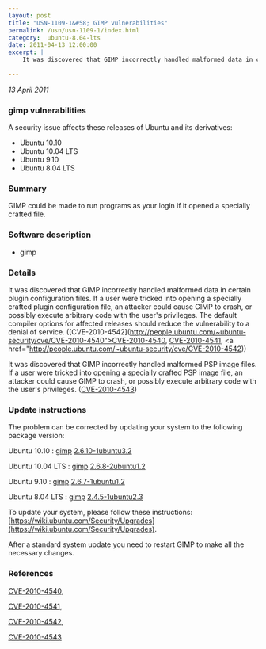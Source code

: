 ```yaml
---
layout: post
title: "USN-1109-1&#58; GIMP vulnerabilities"
permalink: /usn/usn-1109-1/index.html
category:  ubuntu-8.04-lts
date: 2011-04-13 12:00:00
excerpt: |
    It was discovered that GIMP incorrectly handled malformed data in certain plugin configuration files. If a user were tricked into opening a specially crafted plugin configuration file, an attacker could cause GIMP to crash, or possibly execute arbitrary code with the user&#39;s privileges. The default compiler options for affected releases should reduce the vulnerability to a denial of service. ([CVE-2010-4542](http://people.ubuntu.com/~ubuntu-security/cve/CVE-2010-4540">CVE-2010-4540</a>, <a href="http://people.ubuntu.com/~ubuntu-security/cve/CVE-2010-4541">CVE-2010-4541</a>, <a href="http://people.ubuntu.com/~ubuntu-security/cve/CVE-2010-4542))
    
--- 
```

 
 

*13 April 2011*

### gimp vulnerabilities

A security issue affects these releases of Ubuntu and its derivatives:

* Ubuntu 10.10
* Ubuntu 10.04 LTS
* Ubuntu 9.10
* Ubuntu 8.04 LTS

### Summary

GIMP could be made to run programs as your login if it opened a specially crafted file.

### Software description

* gimp 

### Details

It was discovered that GIMP incorrectly handled malformed data in certain plugin configuration files. If a user were tricked into opening a specially crafted plugin configuration file, an attacker could cause GIMP to crash, or possibly execute arbitrary code with the user&#39;s privileges. The default compiler options for affected releases should reduce the vulnerability to a denial of service. ([CVE-2010-4542](http://people.ubuntu.com/~ubuntu-security/cve/CVE-2010-4540">CVE-2010-4540</a>, <a href="http://people.ubuntu.com/~ubuntu-security/cve/CVE-2010-4541">CVE-2010-4541</a>, <a href="http://people.ubuntu.com/~ubuntu-security/cve/CVE-2010-4542))

It was discovered that GIMP incorrectly handled malformed PSP image files. If a user were tricked into opening a specially crafted PSP image file, an attacker could cause GIMP to crash, or possibly execute arbitrary code with the user&#39;s privileges. ([CVE-2010-4543](http://people.ubuntu.com/~ubuntu-security/cve/CVE-2010-4543)) 

### Update instructions

The problem can be corrected by updating your system to the following package version:

Ubuntu 10.10
 : [gimp](https://launchpad.net/ubuntu/+source/gimp) <span> [2.6.10-1ubuntu3.2](https://launchpad.net/ubuntu/+source/gimp/2.6.10-1ubuntu3.2) </span> 

Ubuntu 10.04 LTS
 : [gimp](https://launchpad.net/ubuntu/+source/gimp) <span> [2.6.8-2ubuntu1.2](https://launchpad.net/ubuntu/+source/gimp/2.6.8-2ubuntu1.2) </span> 

Ubuntu 9.10
 : [gimp](https://launchpad.net/ubuntu/+source/gimp) <span> [2.6.7-1ubuntu1.2](https://launchpad.net/ubuntu/+source/gimp/2.6.7-1ubuntu1.2) </span> 

Ubuntu 8.04 LTS
 : [gimp](https://launchpad.net/ubuntu/+source/gimp) <span> [2.4.5-1ubuntu2.3](https://launchpad.net/ubuntu/+source/gimp/2.4.5-1ubuntu2.3) </span> 

To update your system, please follow these instructions: [https://wiki.ubuntu.com/Security/Upgrades](https://wiki.ubuntu.com/Security/Upgrades).

After a standard system update you need to restart GIMP to make all the necessary changes. 

### References

 
 [CVE-2010-4540](http://people.ubuntu.com/~ubuntu-security/cve/CVE-2010-4540), 

 [CVE-2010-4541](http://people.ubuntu.com/~ubuntu-security/cve/CVE-2010-4541), 

 [CVE-2010-4542](http://people.ubuntu.com/~ubuntu-security/cve/CVE-2010-4542), 

 [CVE-2010-4543](http://people.ubuntu.com/~ubuntu-security/cve/CVE-2010-4543)
 

